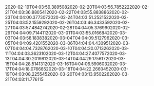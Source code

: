 2020-02-19T04:03:59.3895082020-02-20T04:03:56.7852222020-02-21T04:03:36.8805412020-02-22T04:03:55.8838862020-02-23T04:04:00.3773072020-02-24T04:03:51.2521522020-02-25T04:03:52.1559292020-02-26T04:03:46.3433592020-02-27T04:03:57.4842742020-02-28T04:04:05.3769902020-02-29T04:04:09.7144112020-03-01T04:03:55.0166842020-03-03T04:03:58.1838382020-03-04T04:04:09.5127962020-03-05T04:04:09.4201552020-03-06T04:04:04.4309512020-03-07T04:04:04.7328762020-03-10T04:04:20.0713262020-03-11T04:04:03.3623102020-03-12T04:04:27.4077572020-03-13T04:04:30.2019812020-03-14T04:04:29.1756172020-03-15T04:04:28.5141312020-03-16T04:04:06.5906032020-03-17T04:04:18.0766652020-03-18T04:04:22.2660452020-03-19T04:03:08.2255452020-03-20T04:03:13.9502262020-03-21T04:03:11.776115